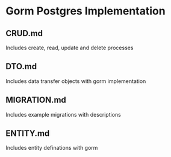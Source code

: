 # Gorm Postgres Implementation

## CRUD.md

Includes create, read, update and delete processes

## DTO.md

Includes data transfer objects with gorm implementation


## MIGRATION.md

Includes example migrations with descriptions

## ENTITY.md

Includes entity definations with gorm
